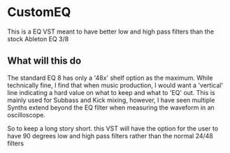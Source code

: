 # CustomEQ
This is a EQ VST meant to have better low and high pass filters than the stock Ableton EQ 3/8


## What will this do
The standard EQ 8 has only a '48x' shelf option as the maximum. While technically fine, I find that when music production, I would want a 'vertical' line indicating a hard value on what to keep and what to 'EQ' out. This is mainly used for Subbass and Kick mixing, however, I have seen multiple Synths extend beyond the EQ filter when measuring the waveform in an oscilloscope.

So to keep a long story short. this VST will have the option for the user to have 90 degrees low and high pass filters rather than the normal 24/48 filters
